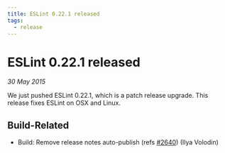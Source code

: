 ```yaml
---
title: ESLint 0.22.1 released
tags:
  - release
---
```

# ESLint 0.22.1 released

_30 May 2015_

We just pushed ESLint 0.22.1, which is a patch release upgrade. This release fixes ESLint on OSX and Linux.

## Build-Related

* Build: Remove release notes auto-publish (refs [#2640](https://github.com/eslint/eslint/issues/2640)) (Ilya Volodin)
